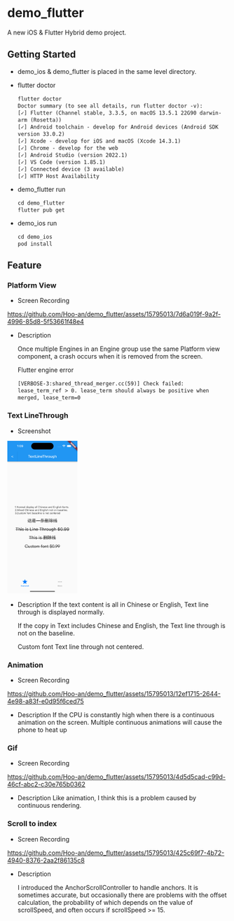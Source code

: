 # demo_flutter

A new iOS & Flutter Hybrid demo project.

## Getting Started

* demo_ios & demo_flutter is placed in the same level directory.
* flutter doctor

  ```
  flutter doctor
  Doctor summary (to see all details, run flutter doctor -v):
  [✓] Flutter (Channel stable, 3.3.5, on macOS 13.5.1 22G90 darwin-arm (Rosetta))
  [✓] Android toolchain - develop for Android devices (Android SDK version 33.0.2)
  [✓] Xcode - develop for iOS and macOS (Xcode 14.3.1)
  [✓] Chrome - develop for the web
  [✓] Android Studio (version 2022.1)
  [✓] VS Code (version 1.85.1)
  [✓] Connected device (3 available)
  [✓] HTTP Host Availability
  ```
* demo_flutter run

  ```
  cd demo_flutter
  flutter pub get
  ```
* demo_ios run

  ```
  cd demo_ios
  pod install
  ```

## Feature

### Platform View

* Screen Recording

https://github.com/Hoo-an/demo_flutter/assets/15795013/7d6a019f-9a2f-4996-85d8-5f53661f48e4


* Description

  Once multiple Engines in an Engine group use the same Platform view component, a crash occurs when it is removed from the screen.

  Flutter engine error

  ```
  [VERBOSE-3:shared_thread_merger.cc(59)] Check failed: lease_term_ref > 0. lease_term should always be positive when merged, lease_term=0
  ```

### Text LineThrough

* Screenshot

<img width="160" src="./screen_recording/Text LineThrough.png">
</img>

* Description
  If the text content is all in Chinese or English, Text line through is displayed normally.

  If the copy in Text includes Chinese and English, the Text line through is not on the baseline.

  Custom font Text line through not centered.

### Animation

* Screen Recording

https://github.com/Hoo-an/demo_flutter/assets/15795013/12ef1715-2644-4e98-a83f-e0d95f6ced75


* Description
  If the CPU is constantly high when there is a continuous animation on the screen. Multiple continuous animations will cause the phone to heat up

### Gif

* Screen Recording


https://github.com/Hoo-an/demo_flutter/assets/15795013/4d5d5cad-c99d-46cf-abc2-c30e765b0362


* Description
  Like animation, I think this is a problem caused by continuous rendering.

### Scroll to index

* Screen Recording


https://github.com/Hoo-an/demo_flutter/assets/15795013/425c69f7-4b72-4940-8376-2aa2f86135c8


* Description

  I introduced the AnchorScrollController to handle anchors.
  It is sometimes accurate, but occasionally there are problems with the offset calculation, the probability of which depends on the value of scrollSpeed, and often occurs if scrollSpeed >= 15.
